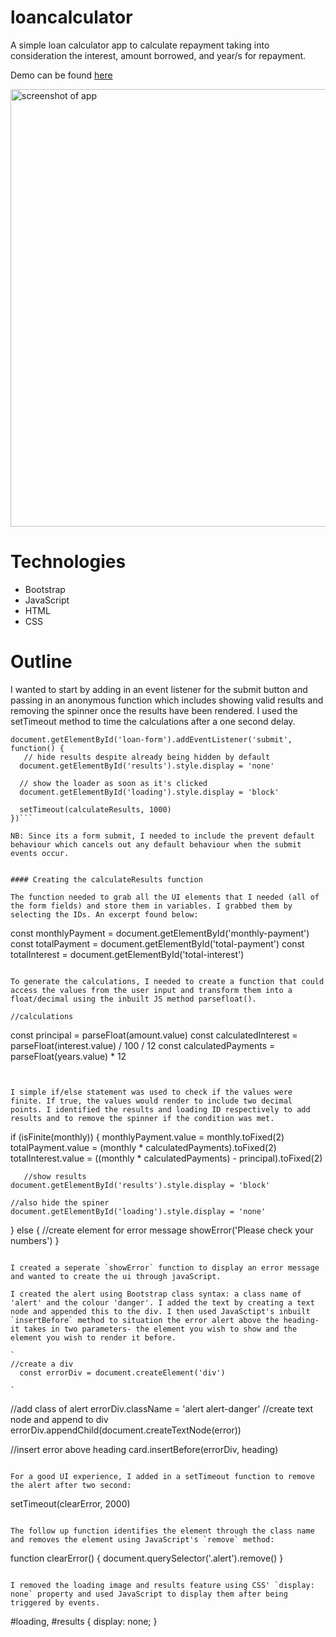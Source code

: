 # loancalculator

A simple loan calculator app to calculate repayment taking into consideration the interest, amount borrowed, and year/s for repayment.

Demo can be found <a href='https://soniacweb.github.io/loancalculator/'>here</a>

<img src='https://i.imgur.com/4EfDnXP.png' alt='screenshot of app' style='width:700px'> 


# Technologies
- Bootstrap 
- JavaScript
- HTML
- CSS


# Outline

I wanted to start by adding in an event listener for the submit button and passing in an anonymous function which includes showing valid results and removing the spinner once the results have been rendered. I used the setTimeout method to time the calculations after a one second delay.

```
document.getElementById('loan-form').addEventListener('submit', function() {
   // hide results despite already being hidden by default
  document.getElementById('results').style.display = 'none'
   
  // show the loader as soon as it's clicked
  document.getElementById('loading').style.display = 'block'

  setTimeout(calculateResults, 1000)
})```

NB: Since its a form submit, I needed to include the prevent default behaviour which cancels out any default behaviour when the submit events occur.


#### Creating the calculateResults function

The function needed to grab all the UI elements that I needed (all of the form fields) and store them in variables. I grabbed them by selecting the IDs. An excerpt found below:

```
  const monthlyPayment = document.getElementById('monthly-payment')
  const totalPayment = document.getElementById('total-payment')
  const totalInterest = document.getElementById('total-interest')

```

To generate the calculations, I needed to create a function that could access the values from the user input and transform them into a float/decimal using the inbuilt JS method parsefloat().

```
    //calculations
  const principal = parseFloat(amount.value)
  const calculatedInterest = parseFloat(interest.value) / 100 / 12
  const calculatedPayments = parseFloat(years.value) * 12

```


I simple if/else statement was used to check if the values were finite. If true, the values would render to include two decimal points. I identified the results and loading ID respectively to add results and to remove the spinner if the condition was met.

```
  if (isFinite(monthly)) {
    monthlyPayment.value = monthly.toFixed(2)
    totalPayment.value = (monthly * calculatedPayments).toFixed(2)
    totalInterest.value = ((monthly * calculatedPayments) - principal).toFixed(2) 

       //show results
    document.getElementById('results').style.display = 'block'

    //also hide the spiner 
    document.getElementById('loading').style.display = 'none'

  } else {
    //create element for error message
    showError('Please check your numbers')
  }

```

I created a seperate `showError` function to display an error message and wanted to create the ui through javaScript.

I created the alert using Bootstrap class syntax: a class name of 'alert' and the colour 'danger'. I added the text by creating a text node and appended this to the div. I then used JavaSctipt's inbuilt `insertBefore` method to situation the error alert above the heading- it takes in two parameters- the element you wish to show and the element you wish to render it before.

`
//create a div
  const errorDiv = document.createElement('div')

`
```
//add class of alert 
  errorDiv.className = 'alert alert-danger'
  //create text node and append to div
  errorDiv.appendChild(document.createTextNode(error))

  //insert error above heading
  card.insertBefore(errorDiv, heading)
```

For a good UI experience, I added in a setTimeout function to remove the alert after two second:

```
setTimeout(clearError, 2000)
```

The follow up function identifies the element through the class name and removes the element using JavaScript's `remove` method:

```
function clearError() {
  document.querySelector('.alert').remove()
}
```

I removed the loading image and results feature using CSS' `display: none` property and used JavaScript to display them after being triggered by events.

```
#loading, #results {
  display: none;
}

```

